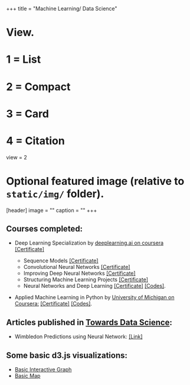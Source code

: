 +++
title = "Machine Learning/ Data Science"

# View.
#   1 = List
#   2 = Compact
#   3 = Card
#   4 = Citation
view = 2

# Optional featured image (relative to `static/img/` folder).
[header]
image = ""
caption = ""
+++

## Courses completed:
* Deep Learning Specialization by [deeplearning.ai on coursera](https://www.coursera.org/specializations/deep-learning)  [\[Certificate\]](https://www.coursera.org/account/accomplishments/specialization/M2A3DNA7LBWU)
  - Sequence Models [\[Certificate\]](https://www.coursera.org/account/accomplishments/verify/5YAB2QB4KHZM)
  - Convolutional Neural Networks [\[Certificate\]](https://www.coursera.org/account/accomplishments/verify/LLTFL5PGQNK7)
  - Improving Deep Neural Networks [\[Certificate\]](https://www.coursera.org/account/accomplishments/verify/C5RD9KZKDD8U)
  - Structuring Machine Learning Projects [\[Certificate\]](https://www.coursera.org/account/accomplishments/verify/WTGB95YRDEFH) 
  - Neural Networks and Deep Learning [\[Certificate\]](https://www.coursera.org/account/accomplishments/certificate/9KEXVC9NF4M9)
 [\[Codes\]](https://github.com/jugalm/Neural-Networks-and-Deep-Learning-by-deeplearning.ai).


* Applied Machine Learning in Python by [University of Michigan on Coursera:](https://www.coursera.org/learn/python-machine-learning) [\[Certificate\]](https://www.coursera.org/account/accomplishments/certificate/ZJKGQGPS93RW)
  [\[Codes\]](https://github.com/jugalm/Applied-Machine-Learning-in-Python-University-of-Michigan).



## Articles published in [Towards Data Science](https://towardsdatascience.com/):
* Wimbledon Predictions using Neural Network: [\[Link\]](https://towardsdatascience.com/predicting-wimbledon-matches-using-neural-network-e2ee4d3dead2)



## Some basic d3.js visualizations:
* [Basic Interactive Graph](/Machine_Learning/d3)
* [Basic Map](/Machine_Learning/d3_map)
